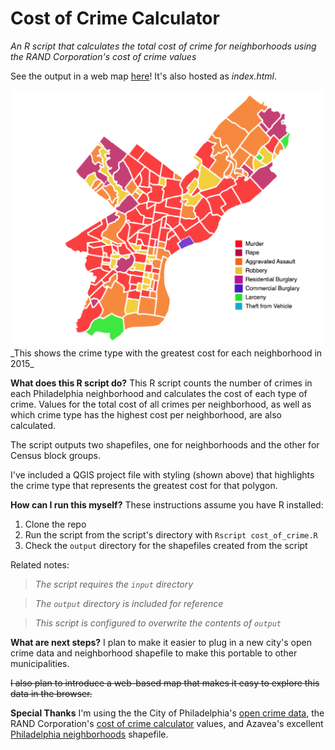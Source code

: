 # Cost of Crime Calculator
_An R script that calculates the total cost of crime for neighborhoods using the RAND Corporation's cost of crime values_

See the output in a web map [here](https://chipkoziara.github.io/crime_costs/)! It's also hosted as _index.html_.

<img src="img/phl.png" width="500px" alt="Cost of Crime for Philadelphia Neighborhoods">
<br>_This shows the crime type with the greatest cost for each neighborhood in 2015_

**What does this R script do?**
This R script counts the number of crimes in each Philadelphia neighborhood and calculates the cost of each type of crime. Values for the total cost of all crimes per neighborhood, as well as which crime type has the highest cost per neighborhood, are also calculated.

The script outputs two shapefiles, one for neighborhoods and the other for Census block groups.

I've included a QGIS project file with styling (shown above) that highlights the crime type that represents the greatest cost for that polygon.

**How can I run this myself?**
These instructions assume you have R installed:

1. Clone the repo
2. Run the script from the script's directory with `Rscript cost_of_crime.R`
3. Check the `output` directory for the shapefiles created from the script

Related notes:
>_The script requires the `input` directory_

>_The `output` directory is included for reference_

>_This script is configured to overwrite the contents of `output`_

**What are next steps?**
I plan to make it easier to plug in a new city's open crime data and neighborhood shapefile to make this portable to other municipalities.

~~I also plan to introduce a web-based map that makes it easy to explore this data in the browser.~~

**Special Thanks**
I'm using the the City of Philadelphia's [open crime data](https://www.opendataphilly.org/dataset/crime-incidents), the RAND Corporation's [cost of crime calculator](http://www.rand.org/jie/justice-policy/centers/quality-policing/cost-of-crime.html) values, and Azavea's excellent [Philadelphia neighborhoods](https://github.com/azavea/geo-data/tree/master/Neighborhoods_Philadelphia) shapefile.


